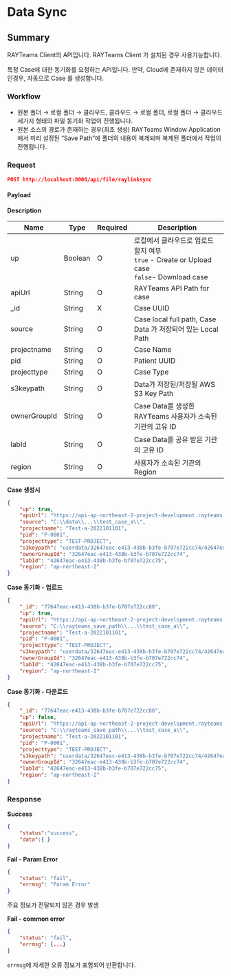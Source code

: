 # Data Sync

## Summary

RAYTeams Client의 API입니다. RAYTeams Client 가 설치된 경우 사용가능합니다.

특정 Case에 대한 동기화를 요청하는 API입니다. 만약, Cloud에 존재하지 않은 데이터인경우, 자동으로 Case 를 생성합니다.

### Workflow

* 원본 폴더 → 로컬 폴더 → 클라우드, 클라우드 → 로컬 폴더, 로컬 폴더 → 클라우드 세가지 형태의 파일 동기화 작업이 진행됩니다.
* 원본 소스의 경로가 존재하는 경우(최초 생성) RAYTeams Window Application에서 미리 설정된 “Save Path”에 폴더의 내용이 복제되며 복제된 폴더에서 작업이 진행됩니다.

### Request

```JSON
POST http://localhost:8008/api/file/raylinksync
```

#### Payload

**Description**

| Name | Type | Required | Description |
| --- | --- | --- | --- |
| up | Boolean | O | 로컬에서 클라우드로 업로드 할지 여부<br /> ```true``` - Create or Upload case<br /> ```false```- Download case |
| apiUrl | String | O  | RAYTeams API Path for case |
| _id | String | X  | Case UUID |
| source | String | O  | Case local full path, Case Data 가 저장되어 있는 Local Path |
| projectname | String | O  | Case Name |
| pid | String | O  | Patient UUID |
| projecttype | String | O  | Case Type |
| s3keypath | String | O  | Data가 저장된/저장될 AWS S3 Key Path |
| ownerGroupId | String | O  | Case Data를 생성한 RAYTeams 사용자가 소속된 기관의 고유 ID |
| labId | String | O  | Case Data를 공유 받은 기관의 고유 ID |
| region | String | O  | 사용자가 소속된 기관의 Region |

**Case 생성시**
```JSON
{
    "up": true,
    "apiUrl": "https://api-ap-northeast-2-project-development.rayteams.com",
    "source": "C:\\data\\...\\test_case_a\\",
    "projectname": "Test-a-2022101101",
    "pid": "P-0001",
    "projecttype": "TEST-PROJECT",
    "s3keypath": "userdata/32647eac-e413-438b-b3fe-b707e722cc74/42647eac-e413-438b-b3fe-b707e722cc75/P-0001/Test-a-2022101101",
    "ownerGroupId": "32647eac-e413-438b-b3fe-b707e722cc74",
    "labId": "42647eac-e413-438b-b3fe-b707e722cc75",
    "region": "ap-northeast-2"
}
```

**Case 동기화 - 업로드**
```JSON
{
    "_id": "77647eac-e413-438b-b3fe-b707e722cc88",
    "up": true,
    "apiUrl": "https://api-ap-northeast-2-project-development.rayteams.com",
    "source": "C:\\rayteams_save_path\\...\\test_case_a\\",
    "projectname": "Test-a-2022101101",
    "pid": "P-0001",
    "projecttype": "TEST-PROJECT",
    "s3keypath": "userdata/32647eac-e413-438b-b3fe-b707e722cc74/42647eac-e413-438b-b3fe-b707e722cc75/P-0001/Test-a-2022101101",
    "ownerGroupId": "32647eac-e413-438b-b3fe-b707e722cc74",
    "labId": "42647eac-e413-438b-b3fe-b707e722cc75",
    "region": "ap-northeast-2"
}
```

**Case 동기화 - 다운로드**
```JSON
{
    "_id": "77647eac-e413-438b-b3fe-b707e722cc88",
    "up": false,
    "apiUrl": "https://api-ap-northeast-2-project-development.rayteams.com",
    "source": "C:\\rayteams_save_path\\...\\test_case_a\\",
    "projectname": "Test-a-2022101101",
    "pid": "P-0001",
    "projecttype": "TEST-PROJECT",
    "s3keypath": "userdata/32647eac-e413-438b-b3fe-b707e722cc74/42647eac-e413-438b-b3fe-b707e722cc75/P-0001/Test-a-2022101101",
    "ownerGroupId": "32647eac-e413-438b-b3fe-b707e722cc74",
    "labId": "42647eac-e413-438b-b3fe-b707e722cc75",
    "region": "ap-northeast-2"
}
```

### Response

**Success**
```JSON
{
    "status":"success",
    "data":{ }
}
```

**Fail - Param Error**
```JSON
{
    "status": "fail",
    "errmsg": "Param Error"
}
```

주요 정보가 전달되지 않은 경우 발생

**Fail - common error**
```JSON
{
    "status": "fail",
    "errmsg": {...}
}
```

```errmsg```에 자세한 오류 정보가 포함되어 반환합니다.